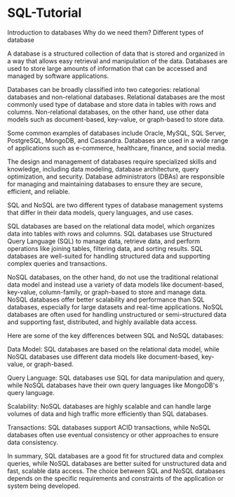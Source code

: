# SQL-Tutorial
Introduction to databases
Why do we need them?
Different types of database


A database is a structured collection of data that is stored and organized in a way that allows easy retrieval and manipulation of the data. Databases are used to store large amounts of information that can be accessed and managed by software applications.

Databases can be broadly classified into two categories: relational databases and non-relational databases. Relational databases are the most commonly used type of database and store data in tables with rows and columns. Non-relational databases, on the other hand, use other data models such as document-based, key-value, or graph-based to store data.

Some common examples of databases include Oracle, MySQL, SQL Server, PostgreSQL, MongoDB, and Cassandra. Databases are used in a wide range of applications such as e-commerce, healthcare, finance, and social media.

The design and management of databases require specialized skills and knowledge, including data modeling, database architecture, query optimization, and security. Database administrators (DBAs) are responsible for managing and maintaining databases to ensure they are secure, efficient, and reliable.

SQL and NoSQL are two different types of database management systems that differ in their data models, query languages, and use cases.

SQL databases are based on the relational data model, which organizes data into tables with rows and columns. SQL databases use Structured Query Language (SQL) to manage data, retrieve data, and perform operations like joining tables, filtering data, and sorting results. SQL databases are well-suited for handling structured data and supporting complex queries and transactions.

NoSQL databases, on the other hand, do not use the traditional relational data model and instead use a variety of data models like document-based, key-value, column-family, or graph-based to store and manage data. NoSQL databases offer better scalability and performance than SQL databases, especially for large datasets and real-time applications. NoSQL databases are often used for handling unstructured or semi-structured data and supporting fast, distributed, and highly available data access.

Here are some of the key differences between SQL and NoSQL databases:

Data Model: SQL databases are based on the relational data model, while NoSQL databases use different data models like document-based, key-value, or graph-based.

Query Language: SQL databases use SQL for data manipulation and query, while NoSQL databases have their own query languages like MongoDB's query language.

Scalability: NoSQL databases are highly scalable and can handle large volumes of data and high traffic more efficiently than SQL databases.

Transactions: SQL databases support ACID transactions, while NoSQL databases often use eventual consistency or other approaches to ensure data consistency.

In summary, SQL databases are a good fit for structured data and complex queries, while NoSQL databases are better suited for unstructured data and fast, scalable data access. The choice between SQL and NoSQL databases depends on the specific requirements and constraints of the application or system being developed.
